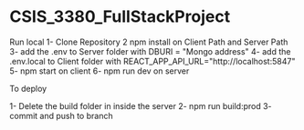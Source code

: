 # CSIS_3380_FullStackProject

 Run local
1-  Clone Repository
2 npm install on Client Path and Server Path
3- add the .env to Server folder with DBURI = "Mongo address"
4- add the .env.local to Client folder with REACT_APP_API_URL="http://localhost:5847"
5- npm start on client
6- npm run dev on server

To deploy 

1- Delete the build folder in inside the server
2- npm run build:prod
3- commit and push to branch